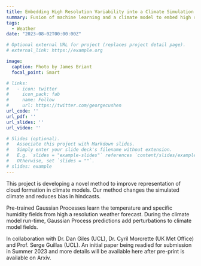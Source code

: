 ```yaml
---
title: Embedding High Resolution Variability into a Climate Simulation
summary: Fusion of machine learning and a climate model to embed high resolution variability into a coarse resolution climate simulation.
tags:
  - Weather
date: "2023-08-02T00:00:00Z"

# Optional external URL for project (replaces project detail page).
# external_link: https://example.org

image:
  caption: Photo by James Briant
  focal_point: Smart

# links:
#   - icon: twitter
#     icon_pack: fab
#     name: Follow
#     url: https://twitter.com/georgecushen
url_code: ''
url_pdf: ''
url_slides: ''
url_video: ''

# Slides (optional).
#   Associate this project with Markdown slides.
#   Simply enter your slide deck's filename without extension.
#   E.g. `slides = "example-slides"` references `content/slides/example-slides.md`.
#   Otherwise, set `slides = ""`.
# slides: example
---
```


This project is developing a novel method to improve representation of cloud formation in climate models. Our method changes the simulated climate and reduces bias in hindcasts.

Pre-trained Gaussian Processes learn the temperature and specific humidity fields from high a resolution weather forecast. During the climate model run-time, Gaussian Process predictions add perturbations to climate model fields.

In collaboration with Dr. Dan Giles (UCL), Dr. Cyril Morcrette (UK Met Office) and Prof. Serge Guillas (UCL). An initial paper being readied for submission in Summer 2023 and more details will be available here after pre-print is available on Arxiv.